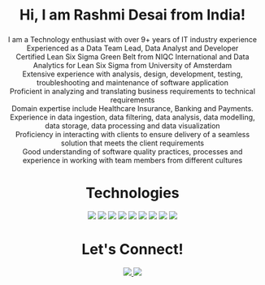 

 <h1 align="center">Hi, I am Rashmi Desai from India!</h1>
<h3 align="center"></h3>

<p align="center">
I am a Technology enthusiast with over 9+ years of IT industry experience <br> Experienced as a Data Team Lead, Data Analyst and Developer 
<br> Certified Lean Six Sigma Green Belt from NIQC International and Data Analytics for Lean Six Sigma from University of Amsterdam
<br> Extensive experience with analysis, design, development, testing, troubleshooting and maintenance of software application
<br> Proficient in analyzing and translating business requirements to technical requirements
<br> Domain expertise include Healthcare Insurance, Banking and Payments.
<br> Experience in data ingestion, data filtering, data analysis, data modelling, data storage, data processing and data visualization
<br> Proficiency in interacting with clients to ensure delivery of a seamless solution that meets the client requirements
<br> Good understanding of software quality practices, processes and experience in working with team members from different cultures

 
<h1 align="center">Technologies</h1>


<p align="center">
  <img src="https://img.shields.io/static/v1?label=|&message=SAS&color=2b625f&style=plastic&logo=sas"/>
  <img src="https://img.shields.io/static/v1?label=|&message=Cobol&color=2b625f&style=plastic&logo=Cobol"/>
  <img src="https://img.shields.io/static/v1?label=|&message=PostgreSQL&color=4169E1&style=plastic&logo=PostgreSQL"/>
  <img src="https://img.shields.io/static/v1?label=|&message=SQL&color=2b625f&style=plastic&logo=SQL"/>
  <img src="https://img.shields.io/static/v1?label=|&message=PYTHON&color=52985b&style=plastic&logo=python"/>
  <img src="https://img.shields.io/static/v1?label=|&message=Microsoft Azure&color=0078D4&style=plastic&logo=Microsoft Azure"/>
  <img src="https://img.shields.io/static/v1?label=|&message=Power BI&color=F2C811&style=plastic&logo=Power BI"/>
  <img src="https://img.shields.io/static/v1?label=|&message=GIT&color=cbb148&style=plastic&logo=git"/>
  <img src="https://img.shields.io/static/v1?label=|&message=GitHub&color=181717&style=plastic&logo=GitHub"/>
</p>
     


<h1 align="center">Let's Connect!</h1>



<p align="center">
  <a href="https://technotalkswithrd.blogspot.com" target="_blank">
    <img src="https://img.shields.io/static/v1?label=|&message=WEBSITE&color=23555f&style=plastic&logo=react&logo-color=white"/>
  </a>
  <a href="https://www.linkedin.com/rashmi-desai" target="_blank">
    <img src="https://img.shields.io/static/v1?label=|&message=LINKEDIN&color=cdf998&style=plastic&logo=linkedin&logo-color=white"/>
  </a>
</p> 
